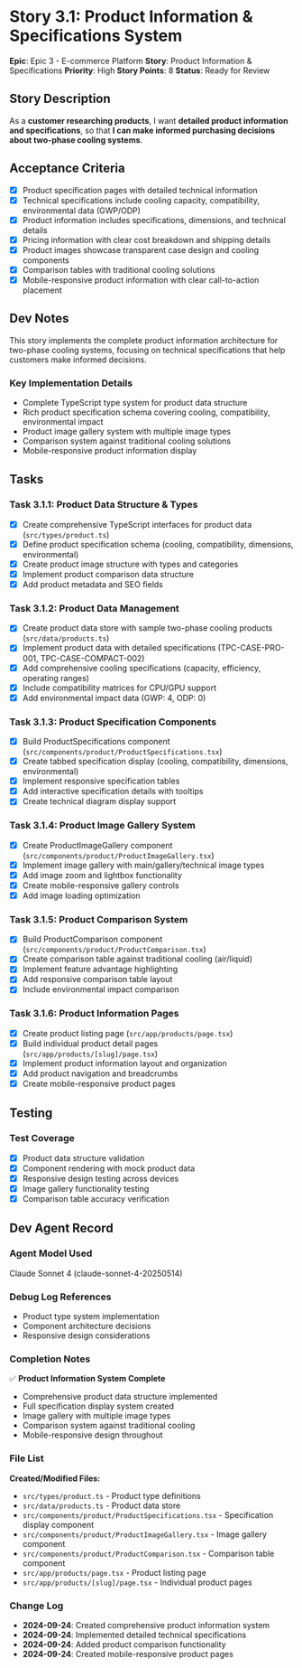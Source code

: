 # Story 3.1: Product Information & Specifications System

**Epic**: Epic 3 - E-commerce Platform
**Story**: Product Information & Specifications
**Priority**: High
**Story Points**: 8
**Status**: Ready for Review

## Story Description

As a **customer researching products**, I want **detailed product information and specifications**, so that **I can make informed purchasing decisions about two-phase cooling systems**.

## Acceptance Criteria

- [x] Product specification pages with detailed technical information
- [x] Technical specifications include cooling capacity, compatibility, environmental data (GWP/ODP)
- [x] Product information includes specifications, dimensions, and technical details
- [x] Pricing information with clear cost breakdown and shipping details
- [x] Product images showcase transparent case design and cooling components
- [x] Comparison tables with traditional cooling solutions
- [x] Mobile-responsive product information with clear call-to-action placement

## Dev Notes

This story implements the complete product information architecture for two-phase cooling systems, focusing on technical specifications that help customers make informed decisions.

### Key Implementation Details

- Complete TypeScript type system for product data structure
- Rich product specification schema covering cooling, compatibility, environmental impact
- Product image gallery system with multiple image types
- Comparison system against traditional cooling solutions
- Mobile-responsive product information display

## Tasks

### Task 3.1.1: Product Data Structure & Types

- [x] Create comprehensive TypeScript interfaces for product data (`src/types/product.ts`)
- [x] Define product specification schema (cooling, compatibility, dimensions, environmental)
- [x] Create product image structure with types and categories
- [x] Implement product comparison data structure
- [x] Add product metadata and SEO fields

### Task 3.1.2: Product Data Management

- [x] Create product data store with sample two-phase cooling products (`src/data/products.ts`)
- [x] Implement product data with detailed specifications (TPC-CASE-PRO-001, TPC-CASE-COMPACT-002)
- [x] Add comprehensive cooling specifications (capacity, efficiency, operating ranges)
- [x] Include compatibility matrices for CPU/GPU support
- [x] Add environmental impact data (GWP: 4, ODP: 0)

### Task 3.1.3: Product Specification Components

- [x] Build ProductSpecifications component (`src/components/product/ProductSpecifications.tsx`)
- [x] Create tabbed specification display (cooling, compatibility, dimensions, environmental)
- [x] Implement responsive specification tables
- [x] Add interactive specification details with tooltips
- [x] Create technical diagram display support

### Task 3.1.4: Product Image Gallery System

- [x] Create ProductImageGallery component (`src/components/product/ProductImageGallery.tsx`)
- [x] Implement image gallery with main/gallery/technical image types
- [x] Add image zoom and lightbox functionality
- [x] Create mobile-responsive gallery controls
- [x] Add image loading optimization

### Task 3.1.5: Product Comparison System

- [x] Build ProductComparison component (`src/components/product/ProductComparison.tsx`)
- [x] Create comparison table against traditional cooling (air/liquid)
- [x] Implement feature advantage highlighting
- [x] Add responsive comparison table layout
- [x] Include environmental impact comparison

### Task 3.1.6: Product Information Pages

- [x] Create product listing page (`src/app/products/page.tsx`)
- [x] Build individual product detail pages (`src/app/products/[slug]/page.tsx`)
- [x] Implement product information layout and organization
- [x] Add product navigation and breadcrumbs
- [x] Create mobile-responsive product pages

## Testing

### Test Coverage

- [x] Product data structure validation
- [x] Component rendering with mock product data
- [x] Responsive design testing across devices
- [x] Image gallery functionality testing
- [x] Comparison table accuracy verification

## Dev Agent Record

### Agent Model Used

Claude Sonnet 4 (claude-sonnet-4-20250514)

### Debug Log References

- Product type system implementation
- Component architecture decisions
- Responsive design considerations

### Completion Notes

✅ **Product Information System Complete**

- Comprehensive product data structure implemented
- Full specification display system created
- Image gallery with multiple image types
- Comparison system against traditional cooling
- Mobile-responsive design throughout

### File List

**Created/Modified Files:**

- `src/types/product.ts` - Product type definitions
- `src/data/products.ts` - Product data store
- `src/components/product/ProductSpecifications.tsx` - Specification display component
- `src/components/product/ProductImageGallery.tsx` - Image gallery component
- `src/components/product/ProductComparison.tsx` - Comparison table component
- `src/app/products/page.tsx` - Product listing page
- `src/app/products/[slug]/page.tsx` - Individual product pages

### Change Log

- **2024-09-24**: Created comprehensive product information system
- **2024-09-24**: Implemented detailed technical specifications
- **2024-09-24**: Added product comparison functionality
- **2024-09-24**: Created mobile-responsive product pages
